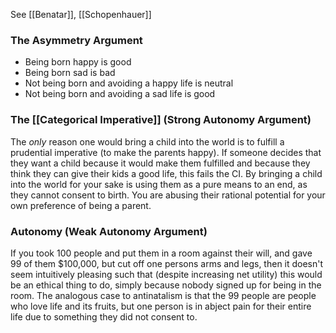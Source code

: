 See [[Benatar]], [[Schopenhauer]]


### The Asymmetry Argument 
- Being born happy is good
- Being born sad is bad
- Not being born and avoiding a happy life is neutral
- Not being born and avoiding a sad life is good


### The [[Categorical Imperative]] (Strong Autonomy Argument)
The *only* reason one would bring a child into the world is to fulfill a prudential imperative (to make the parents happy). If someone decides that they want a child because it would make them fulfilled and because they think they can give their kids a good life, this fails the CI. By bringing a child into the world for your sake is using them as a pure means to an end, as they cannot consent to birth. You are abusing their rational potential for your own preference of being a parent.

### Autonomy (Weak Autonomy Argument)
If you took 100 people and put them in a room against their will, and gave 99 of them $100,000, but cut off one persons arms and legs, then it doesn't seem intuitively pleasing such that (despite increasing net utility) this would be an ethical thing to do, simply because nobody signed up for being in the room. The analogous case to antinatalism is that the 99 people are people who love life and its fruits, but one person is in abject pain for their entire life due to something they did not consent to.